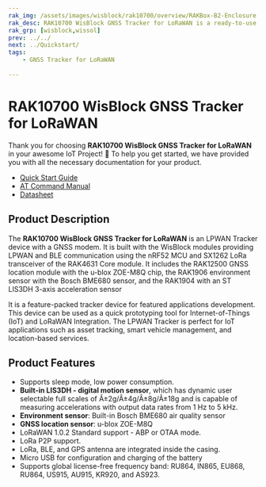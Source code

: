 ```yaml
---
rak_img: /assets/images/wisblock/rak10700/overview/RAKBox-B2-Enclosure.png
rak_desc: RAK10700 WisBlock GNSS Tracker for LoRaWAN is a ready-to-use WisBlock Solution. It is a location tracker built with WisBlock modules - RAK4631 Core module, the RAK12500 GNSS location module, the RAK1906 environment sensor, and the RAK1904 3-axis acceleration sensor. It comes assembled in an IP65 enclosure.  
rak_grp: [wisblock,wissol]
prev: ../../
next: ../Quickstart/
tags:
    - GNSS Tracker for LoRaWAN
    
---
```


# RAK10700 WisBlock GNSS Tracker for LoRaWAN

Thank you for choosing **RAK10700 WisBlock GNSS Tracker for LoRaWAN** in your awesome IoT Project! 🎉 To help you get started, we have provided you with all the necessary documentation for your product.

* [Quick Start Guide](../Quickstart/)
* [AT Command Manual](../AT-Command-Manual/)
* [Datasheet](../Datasheet/)

## Product Description

The **RAK10700 WisBlock GNSS Tracker for LoRaWAN** is an LPWAN Tracker device with a GNSS modem. It is built with the WisBlock modules providing LPWAN and BLE communication using the nRF52 MCU and SX1262 LoRa transceiver of the RAK4631 Core module. It includes the RAK12500 GNSS location module with the u-blox ZOE-M8Q chip, the RAK1906 environment sensor with the Bosch BME680 sensor, and the RAK1904 with an ST LIS3DH 3-axis acceleration sensor

It is a feature-packed tracker device for featured applications development. This device can be used as a quick prototyping tool for Internet-of-Things (IoT) and LoRaWAN Integration. The LPWAN Tracker is perfect for IoT applications such as asset tracking, smart vehicle management, and location-based services.

## Product Features

- Supports sleep mode, low power consumption.
- **Built-in LIS3DH - digital motion sensor**, which has dynamic user selectable full scales of Â±2g/Â±4g/Â±8g/Â±18g and is capable of measuring accelerations with output data rates from 1&nbsp;Hz to 5&nbsp;kHz.
- **Environment sensor**: Built-in Bosch BME680 air quality sensor
- **GNSS location sensor**: u-blox ZOE-M8Q
- LoRaWAN 1.0.2 Standard support - ABP or OTAA mode.
- LoRa P2P support.
- LoRa, BLE, and GPS antenna are integrated inside the casing.
- Micro USB for configuration and charging of the battery
- Supports global license-free frequency band: RU864, IN865, EU868, RU864, US915, AU915, KR920, and AS923.
